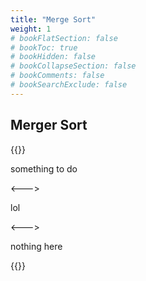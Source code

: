 ```yaml
---
title: "Merge Sort"
weight: 1
# bookFlatSection: false
# bookToc: true
# bookHidden: false
# bookCollapseSection: false
# bookComments: false
# bookSearchExclude: false
---
```


## Merger Sort

{{<columns>}} 

something to do

<--->


lol 


<--->

nothing here

{{</columns>}}
